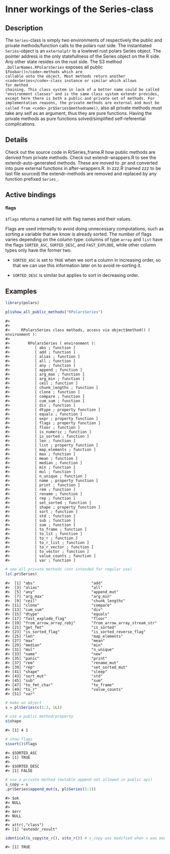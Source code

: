 

# Inner workings of the Series-class

## Description

The <code>Series</code>-class is simply two environments of respectively
the public and private methods/function calls to the polars rust side.
The instantiated <code>Series</code>-object is an
<code>externalptr</code> to a lowlevel rust polars Series object. The
pointer address is the only statefullness of the Series object on the R
side. Any other state resides on the rust side. The S3 method
<code>.DollarNames.RPolarsSeries</code> exposes all public
<code style="white-space: pre;">$foobar()</code>-methods which are
callable onto the object. Most methods return another
<code>Series</code>-class instance or similar which allows for method
chaining. This class system in lack of a better name could be called
"environment classes" and is the same class system extendr provides,
except here there is both a public and private set of methods. For
implementation reasons, the private methods are external and must be
called from <code>.pr$Series$methodname()</code>, also all private
methods must take any self as an argument, thus they are pure functions.
Having the private methods as pure functions solved/simplified
self-referential complications.

## Details

Check out the source code in R/Series_frame.R how public methods are
derived from private methods. Check out extendr-wrappers.R to see the
extendr-auto-generated methods. These are moved to .pr and converted
into pure external functions in after-wrappers.R. In zzz.R (named zzz to
be last file sourced) the extendr-methods are removed and replaced by
any function prefixed <code>Series\_</code>.

## Active bindings

<h4>
flags
</h4>

<code style="white-space: pre;">$flags</code> returns a named list with
flag names and their values.

Flags are used internally to avoid doing unnecessary computations, such
as sorting a variable that we know is already sorted. The number of
flags varies depending on the column type: columns of type
<code>array</code> and <code>list</code> have the flags
<code>SORTED_ASC</code>, <code>SORTED_DESC</code>, and
<code>FAST_EXPLODE</code>, while other column types only have the former
two.

<ul>
<li>

<code>SORTED_ASC</code> is set to <code>TRUE</code> when we sort a
column in increasing order, so that we can use this information later on
to avoid re-sorting it.

</li>
<li>

<code>SORTED_DESC</code> is similar but applies to sort in decreasing
order.

</li>
</ul>

## Examples

``` r
library(polars)

pl$show_all_public_methods("RPolarsSeries")
```

    #> 
    #> 
    #>     RPolarsSeries class methods, access via object$method() ( environment ):
    #> 
    #>        RPolarsSeries ( environment ):
    #>           [ abs ; function ]
    #>           [ add ; function ]
    #>           [ alias ; function ]
    #>           [ all ; function ]
    #>           [ any ; function ]
    #>           [ append ; function ]
    #>           [ arg_max ; function ]
    #>           [ arg_min ; function ]
    #>           [ ceil ; function ]
    #>           [ chunk_lengths ; function ]
    #>           [ clone ; function ]
    #>           [ compare ; function ]
    #>           [ cum_sum ; function ]
    #>           [ div ; function ]
    #>           [ dtype ; property function ]
    #>           [ equals ; function ]
    #>           [ expr ; property function ]
    #>           [ flags ; property function ]
    #>           [ floor ; function ]
    #>           [ is_numeric ; function ]
    #>           [ is_sorted ; function ]
    #>           [ len ; function ]
    #>           [ list ; property function ]
    #>           [ map_elements ; function ]
    #>           [ max ; function ]
    #>           [ mean ; function ]
    #>           [ median ; function ]
    #>           [ min ; function ]
    #>           [ mul ; function ]
    #>           [ n_unique ; function ]
    #>           [ name ; property function ]
    #>           [ print ; function ]
    #>           [ rem ; function ]
    #>           [ rename ; function ]
    #>           [ rep ; function ]
    #>           [ set_sorted ; function ]
    #>           [ shape ; property function ]
    #>           [ sort ; function ]
    #>           [ std ; function ]
    #>           [ sub ; function ]
    #>           [ sum ; function ]
    #>           [ to_frame ; function ]
    #>           [ to_lit ; function ]
    #>           [ to_r ; function ]
    #>           [ to_r_list ; function ]
    #>           [ to_r_vector ; function ]
    #>           [ to_vector ; function ]
    #>           [ value_counts ; function ]
    #>           [ var ; function ]

``` r
# see all private methods (not intended for regular use)
ls(.pr$Series)
```

    #>  [1] "abs"                         "add"                        
    #>  [3] "alias"                       "all"                        
    #>  [5] "any"                         "append_mut"                 
    #>  [7] "arg_max"                     "arg_min"                    
    #>  [9] "ceil"                        "chunk_lengths"              
    #> [11] "clone"                       "compare"                    
    #> [13] "cum_sum"                     "div"                        
    #> [15] "dtype"                       "equals"                     
    #> [17] "fast_explode_flag"           "floor"                      
    #> [19] "from_arrow_array_robj"       "from_arrow_array_stream_str"
    #> [21] "get_fmt"                     "is_sorted"                  
    #> [23] "is_sorted_flag"              "is_sorted_reverse_flag"     
    #> [25] "len"                         "map_elements"               
    #> [27] "max"                         "mean"                       
    #> [29] "median"                      "min"                        
    #> [31] "mul"                         "n_unique"                   
    #> [33] "name"                        "new"                        
    #> [35] "panic"                       "print"                      
    #> [37] "rem"                         "rename_mut"                 
    #> [39] "rep"                         "set_sorted_mut"             
    #> [41] "shape"                       "sleep"                      
    #> [43] "sort_mut"                    "std"                        
    #> [45] "sub"                         "sum"                        
    #> [47] "to_fmt_char"                 "to_frame"                   
    #> [49] "to_r"                        "value_counts"               
    #> [51] "var"

``` r
# make an object
s = pl$Series(c(1:3, 1L))

# use a public method/property
s$shape
```

    #> [1] 4 1

``` r
# show flags
s$sort()$flags
```

    #> $SORTED_ASC
    #> [1] TRUE
    #> 
    #> $SORTED_DESC
    #> [1] FALSE

``` r
# use a private method (mutable append not allowed in public api)
s_copy = s
.pr$Series$append_mut(s, pl$Series(5:1))
```

    #> $ok
    #> NULL
    #> 
    #> $err
    #> NULL
    #> 
    #> attr(,"class")
    #> [1] "extendr_result"

``` r
identical(s_copy$to_r(), s$to_r()) # s_copy was modified when s was modified
```

    #> [1] TRUE

